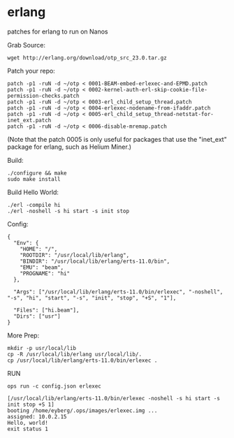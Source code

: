 # erlang
patches for erlang to run on Nanos

Grab Source:
```
wget http://erlang.org/download/otp_src_23.0.tar.gz
```

Patch your repo:
```
patch -p1 -ruN -d ~/otp < 0001-BEAM-embed-erlexec-and-EPMD.patch
patch -p1 -ruN -d ~/otp < 0002-kernel-auth-erl-skip-cookie-file-permission-checks.patch
patch -p1 -ruN -d ~/otp < 0003-erl_child_setup_thread.patch
patch -p1 -ruN -d ~/otp < 0004-erlexec-nodename-from-ifaddr.patch
patch -p1 -ruN -d ~/otp < 0005-erl_child_setup_thread-netstat-for-inet_ext.patch
patch -p1 -ruN -d ~/otp < 0006-disable-mremap.patch
```

(Note that the patch 0005 is only useful for packages that use the "inet_ext"
package for erlang, such as Helium Miner.)

Build:
```
./configure && make
sudo make install
```

Build Hello World:
```
./erl -compile hi
./erl -noshell -s hi start -s init stop
```

Config:
```
{
  "Env": {
    "HOME": "/",
    "ROOTDIR": "/usr/local/lib/erlang",
    "BINDIR": "/usr/local/lib/erlang/erts-11.0/bin",
    "EMU": "beam",
    "PROGNAME": "hi"
  },

  "Args": ["/usr/local/lib/erlang/erts-11.0/bin/erlexec", "-noshell", "-s", "hi", "start", "-s", "init", "stop", "+S", "1"],

  "Files": ["hi.beam"],
  "Dirs": ["usr"]
}
```

More Prep:
```
mkdir -p usr/local/lib
cp -R /usr/local/lib/erlang usr/local/lib/.
cp /usr/local/lib/erlang/erts-11.0/bin/erlexec .
```

RUN

```
ops run -c config.json erlexec

[/usr/local/lib/erlang/erts-11.0/bin/erlexec -noshell -s hi start -s
init stop +S 1]
booting /home/eyberg/.ops/images/erlexec.img ...
assigned: 10.0.2.15
Hello, world!
exit status 1
```
